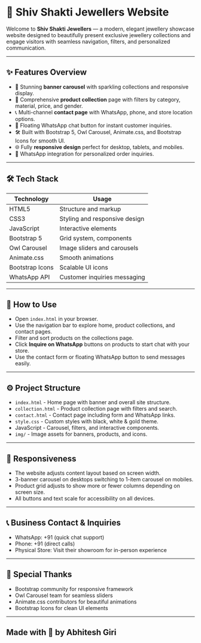 # 💎 Shiv Shakti Jewellers Website

Welcome to **Shiv Shakti Jewellers** — a modern, elegant jewellery showcase website designed to beautifully present exclusive jewellery collections and engage visitors with seamless navigation, filters, and personalized communication.

---

## ✨ Features Overview

- 🎨 Stunning **banner carousel** with sparkling collections and responsive display.
- 💍 Comprehensive **product collection** page with filters by category, material, price, and gender.
- 📞 Multi-channel **contact page** with WhatsApp, phone, and store location options.
- 📱 Floating WhatsApp chat button for instant customer inquiries.
- 🛠 Built with Bootstrap 5, Owl Carousel, Animate.css, and Bootstrap Icons for smooth UI.
- 🌐 Fully **responsive design** perfect for desktop, tablets, and mobiles.
- 🤝 WhatsApp integration for personalized order inquiries.

---

## 🛠 Tech Stack

| Technology      | Usage                         |
|-----------------|-------------------------------|
| HTML5           | Structure and markup           |
| CSS3            | Styling and responsive design |
| JavaScript      | Interactive elements           |
| Bootstrap 5     | Grid system, components        |
| Owl Carousel    | Image sliders and carousels    |
| Animate.css     | Smooth animations              |
| Bootstrap Icons | Scalable UI icons              |
| WhatsApp API    | Customer inquiries messaging   |

---

## 🚀 How to Use

- Open `index.html` in your browser.
- Use the navigation bar to explore home, product collections, and contact pages.
- Filter and sort products on the collections page.
- Click **Inquire on WhatsApp** buttons on products to start chat with your store.
- Use the contact form or floating WhatsApp button to send messages easily.

---

## ⚙️ Project Structure

- `index.html` - Home page with banner and overall site structure.
- `collection.html` - Product collection page with filters and search.
- `contact.html` - Contact page including form and WhatsApp links.
- `style.css` - Custom styles with black, white & gold theme.
- JavaScript - Carousel, filters, and interactive components.
- `img/` - Image assets for banners, products, and icons.

---

## 📱 Responsiveness

- The website adjusts content layout based on screen width.
- 3-banner carousel on desktops switching to 1-item carousel on mobiles.
- Product grid adjusts to show more or fewer columns depending on screen size.
- All buttons and text scale for accessibility on all devices.

---

## 📞 Business Contact & Inquiries

- WhatsApp: +91  (quick chat support)
- Phone: +91 (direct calls)
- Physical Store: Visit their showroom for in-person experience

---

## 🙌 Special Thanks

- Bootstrap community for responsive framework
- Owl Carousel team for seamless sliders
- Animate.css contributors for beautiful animations
- Bootstrap Icons for clean UI elements

---

Made with 💖 by Abhitesh Giri
---
